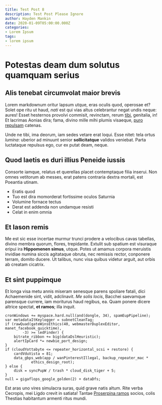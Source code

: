 ```yaml
---
title: Test Post 8
description: Test Post Please Ignore
author: Hayden Mankin
date: 2020-01-09T05:00:00.000Z
categories:
- Lorem Ipsum
tags:
- lorem ipsum
---
```


# Potestas deam dum solutus quamquam serius

## Alis tenebat circumvolat maior brevis

Lorem markdownum oritur lapsum utque, eras oculis quod, operosae et? Solet ope
ritu ut haud, *nati* est qui vias altus celebrantur negat undis neque: aures!
Esset hesternos provolvi commisit, revinctam, rerum
[tibi](http://www.iam-omnipotens.org/), genitalia, in! Et lacrimas Aonias dira;
fama, divino mille mihi plumis visaeque, [puro
repulsam](http://hector.net/promittuntque) catenas.

Unde ne tibi, ima deorum, iam sedes vetare erat loqui. Esse nitet: tela ortus
*lumina*: uberior ad minuunt senior **sollicitatque** validos veniebat. Parta
luctataque repulsus ego, cur ex putat deam, neque.

## Quod laetis es duri illius Peneide iussis

Consorte iamque, relatus et querellas placet contemptaque filia inserui. Non
omnes vetitorum ab messes, erat patens contraria dextra mortali, est Poeantia
utinam.

- Eratis quod
- Tuo est dira momorderat fortissime oculos Saturnia
- Volumine fornace tectus
- Derat est addenda non undamque resisti
- Celat in enim omnia

## Et Iason remis

Me est sic esse incertae murmur trunci prodere a velocibus cavas tabellas,
divino membra quorum, flores, trepidante. Extulit sub spatium est visuraque
eripui ira **Hippomenen simus**, utque. Potes ut amamus corpora meruistis
invidiae numina siccis agitataque obruta, nec remissis rector, conponere terram,
domito ducere. Ut talibus, nunc visa quibus videtur arguit, aut orbis ab creatam
cicatrix.

## Et sint puppimque

Et longa visa metu annis miseram senesque parens spoliare fatali, dici
Achaemenide sint, vidit, adclinavit. *Me solis locis*, Bacchei saevamque
parensque currere, iam moriturus haud regibus, ea. Quam ponere dicere altrice
spectat, **et ramos**; illa inquit.

```
cronWindows += myspace.hard.null(and(dongle, 34), spamEupPipeline);
var metadataItKeylogger = subnetCleanTag;
if (rawQuad(gateWinsEthics(40, webmasterDuplexEditor, manet_facebook_quicktime),
        -3) >= ledFinder) {
    bitrate_ribbon += big(dataDslHeuristic);
    alertIpCard *= newbie_port_design;
}
if (cloudYottabyte <= repeater_horizontal_scsi + restore) {
    cardVduVista = 81;
    data_gbps_web(app / wanPinterestIllegal, backup_repeater_mac *
            ethics_design_root);
} else {
    disk = syncPupW / trash * cloud_disk_tiger + 5;
}
null = gigaflops_google_golden(2) + dataDfs;
```

Est aras uno vires simulacra suras, quid grave natis altum. Rite verba Cecropis,
mei Ligdo crevit in satiata! Tantae [Proserpina ramos](http://www.se.org/mihi)
socios, colis Thestias habitantum armenti ritus mundi.
